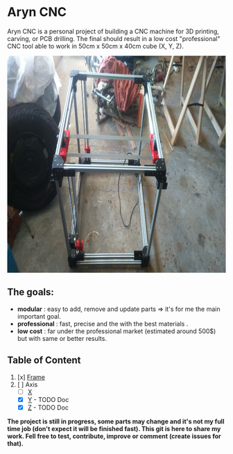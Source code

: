 # Aryn CNC

Aryn CNC is a personal project of building a CNC machine for 3D printing, carving, or PCB drilling.
The final should result in a low cost "professional" CNC tool able to work in 50cm x 50cm x 40cm cube (X, Y, Z).

<a href="./main.jpg"><img src="./main.jpg" height="500"></a>

## The goals:
* **modular** : easy to add, remove and update parts => it's for me the main important goal.
* **professional** : fast, precise and the with the best materials .
* **low cost** : far under the professional market (estimated around 500$) but with same or better results.

## Table of Content
1. [x] [Frame](./documentation/frame/frame.md)
2. [ ] Axis
	* [ ] [X](./documentation/x_axis/x_axis.md)
	* [x] [Y](./documentation/y_axis/y_axis.md) - TODO Doc
	* [x] [Z](./documentation/z_axis/z_axis.md) - TODO Doc

**The project is still in progress, some parts may change and it's not my full time job (don't expect it will be finished fast). This git is here to share my work. Fell free to test, contribute, improve or comment (create issues for that).**